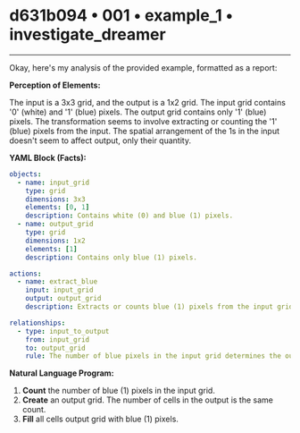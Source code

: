 # d631b094 • 001 • example_1 • investigate_dreamer

---
Okay, here's my analysis of the provided example, formatted as a report:

**Perception of Elements:**

The input is a 3x3 grid, and the output is a 1x2 grid. The input grid contains '0' (white) and '1' (blue) pixels. The output grid contains only '1' (blue) pixels. The transformation seems to involve extracting or counting the '1' (blue) pixels from the input. The spatial arrangement of the 1s in the input doesn't seem to affect output, only their quantity.

**YAML Block (Facts):**



```yaml
objects:
  - name: input_grid
    type: grid
    dimensions: 3x3
    elements: [0, 1]
    description: Contains white (0) and blue (1) pixels.
  - name: output_grid
    type: grid
    dimensions: 1x2
    elements: [1]
    description: Contains only blue (1) pixels.

actions:
  - name: extract_blue
    input: input_grid
    output: output_grid
    description: Extracts or counts blue (1) pixels from the input grid.

relationships:
  - type: input_to_output
    from: input_grid
    to: output_grid
    rule: The number of blue pixels in the input grid determines the output grid, which is filled by that many.
```



**Natural Language Program:**

1.  **Count** the number of blue (1) pixels in the input grid.
2.  **Create** an output grid. The number of cells in the output is the same count.
3.  **Fill** all cells output grid with blue (1) pixels.


